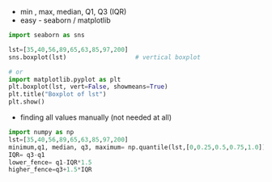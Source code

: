 - min , max, median, Q1, Q3  (IQR)
- easy - seaborn / matplotlib
```python
import seaborn as sns

lst=[35,40,56,89,65,63,85,97,200]
sns.boxplot(lst)                   # vertical boxplot

# or
import matplotlib.pyplot as plt
plt.boxplot(lst, vert=False, showmeans=True)
plt.title("Boxplot of lst")
plt.show()
```
- finding all values manually (not needed at all)
```python
import numpy as np
lst=[35,40,56,89,65,63,85,97,200]
minimum,q1, median, q3, maximum= np.quantile(lst,[0,0.25,0.5,0.75,1.0])
IQR= q3-q1
lower_fence= q1-IQR*1.5
higher_fence=q3+1.5*IQR
```